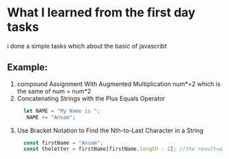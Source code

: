 # What I learned from the first day tasks
i done a simple tasks which about the basic of javascribt 
## Example:
1) compound Assignment With Augmented Multiplication
     num*=2 which is the same of num = num*2
2) Concatenating Strings with the Plus Equals Operator
   ```javascript
     let NAME = "My Name is ";
      NAME += "Ansam";
   ```
4) Use Bracket Notation to Find the Nth-to-Last Character in a String
   ```javascript
     const firstName = "Ansam";
     const theletter = firstName[firstName.length - 2]; //the result=a
   ```
